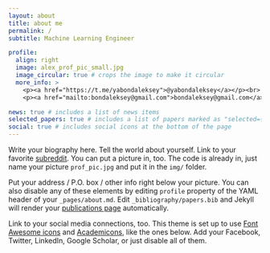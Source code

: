 ```yaml
---
layout: about
title: about me
permalink: /
subtitle: Machine Learning Engineer

profile:
  align: right
  image: alex_prof_pic_small.jpg
  image_circular: true # crops the image to make it circular
  more_info: >
    <p><a href="https://t.me/yabondaleksey">@yabondaleksey</a></p><br>
    <p><a href="mailto:bondaleksey@gmail.com">bondaleksey@gmail.com</a></p>

news: true # includes a list of news items
selected_papers: true # includes a list of papers marked as "selected={true}"
social: true # includes social icons at the bottom of the page
---
```


Write your biography here. Tell the world about yourself. Link to your favorite [subreddit](http://reddit.com). You can put a picture in, too. The code is already in, just name your picture `prof_pic.jpg` and put it in the `img/` folder.

Put your address / P.O. box / other info right below your picture. You can also disable any of these elements by editing `profile` property of the YAML header of your `_pages/about.md`. Edit `_bibliography/papers.bib` and Jekyll will render your [publications page](/al-folio/publications/) automatically.

Link to your social media connections, too. This theme is set up to use [Font Awesome icons](https://fontawesome.com/) and [Academicons](https://jpswalsh.github.io/academicons/), like the ones below. Add your Facebook, Twitter, LinkedIn, Google Scholar, or just disable all of them.
